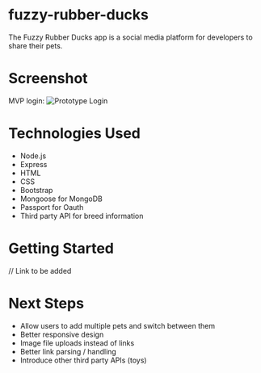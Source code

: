 # fuzzy-rubber-ducks

The Fuzzy Rubber Ducks app is a social media platform for developers to share their pets.


# Screenshot

MVP login:
![Prototype Login](https://i.imgur.com/5YlaRjj.png)


# Technologies Used

- Node.js
- Express
- HTML
- CSS
- Bootstrap
- Mongoose for MongoDB
- Passport for Oauth
- Third party API for breed information

# Getting Started

// Link to be added

# Next Steps

- Allow users to add multiple pets and switch between them
- Better responsive design
- Image file uploads instead of links
- Better link parsing / handling
- Introduce other third party APIs (toys)